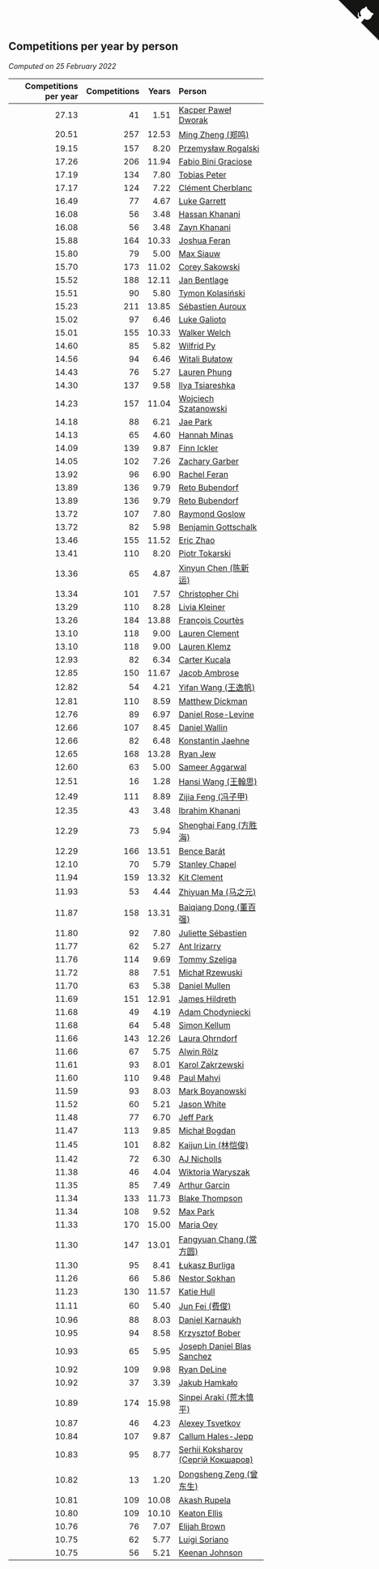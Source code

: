## Competitions per year by person

*Computed on 25 February 2022*

| Competitions per year | Competitions | Years | Person |
| ---: | ---: | ---: | :--- |
| 27.13 | 41 | 1.51 | [Kacper Paweł Dworak](https://www.worldcubeassociation.org/persons/2020DWOR01) |
| 20.51 | 257 | 12.53 | [Ming Zheng (郑鸣)](https://www.worldcubeassociation.org/persons/2009ZHEN11) |
| 19.15 | 157 | 8.20 | [Przemysław Rogalski](https://www.worldcubeassociation.org/persons/2013ROGA02) |
| 17.26 | 206 | 11.94 | [Fabio Bini Graciose](https://www.worldcubeassociation.org/persons/2010GRAC02) |
| 17.19 | 134 | 7.80 | [Tobias Peter](https://www.worldcubeassociation.org/persons/2014PETE03) |
| 17.17 | 124 | 7.22 | [Clément Cherblanc](https://www.worldcubeassociation.org/persons/2014CHER05) |
| 16.49 | 77 | 4.67 | [Luke Garrett](https://www.worldcubeassociation.org/persons/2017GARR05) |
| 16.08 | 56 | 3.48 | [Hassan Khanani](https://www.worldcubeassociation.org/persons/2018KHAN26) |
| 16.08 | 56 | 3.48 | [Zayn Khanani](https://www.worldcubeassociation.org/persons/2018KHAN28) |
| 15.88 | 164 | 10.33 | [Joshua Feran](https://www.worldcubeassociation.org/persons/2011FERA01) |
| 15.80 | 79 | 5.00 | [Max Siauw](https://www.worldcubeassociation.org/persons/2017SIAU02) |
| 15.70 | 173 | 11.02 | [Corey Sakowski](https://www.worldcubeassociation.org/persons/2011SAKO01) |
| 15.52 | 188 | 12.11 | [Jan Bentlage](https://www.worldcubeassociation.org/persons/2010BENT01) |
| 15.51 | 90 | 5.80 | [Tymon Kolasiński](https://www.worldcubeassociation.org/persons/2016KOLA02) |
| 15.23 | 211 | 13.85 | [Sébastien Auroux](https://www.worldcubeassociation.org/persons/2008AURO01) |
| 15.02 | 97 | 6.46 | [Luke Galioto](https://www.worldcubeassociation.org/persons/2015GALI02) |
| 15.01 | 155 | 10.33 | [Walker Welch](https://www.worldcubeassociation.org/persons/2011WELC01) |
| 14.60 | 85 | 5.82 | [Wilfrid Py](https://www.worldcubeassociation.org/persons/2016PYWI01) |
| 14.56 | 94 | 6.46 | [Witali Bułatow](https://www.worldcubeassociation.org/persons/2015BUAT01) |
| 14.43 | 76 | 5.27 | [Lauren Phung](https://www.worldcubeassociation.org/persons/2016PHUN02) |
| 14.30 | 137 | 9.58 | [Ilya Tsiareshka](https://www.worldcubeassociation.org/persons/2012TERE01) |
| 14.23 | 157 | 11.04 | [Wojciech Szatanowski](https://www.worldcubeassociation.org/persons/2011SZAT01) |
| 14.18 | 88 | 6.21 | [Jae Park](https://www.worldcubeassociation.org/persons/2015PARK24) |
| 14.13 | 65 | 4.60 | [Hannah Minas](https://www.worldcubeassociation.org/persons/2017MINA04) |
| 14.09 | 139 | 9.87 | [Finn Ickler](https://www.worldcubeassociation.org/persons/2012ICKL01) |
| 14.05 | 102 | 7.26 | [Zachary Garber](https://www.worldcubeassociation.org/persons/2014GARB01) |
| 13.92 | 96 | 6.90 | [Rachel Feran](https://www.worldcubeassociation.org/persons/2015FERA01) |
| 13.89 | 136 | 9.79 | [Reto Bubendorf](https://www.worldcubeassociation.org/persons/2012BUBE01) |
| 13.89 | 136 | 9.79 | [Reto Bubendorf](https://www.worldcubeassociation.org/persons/2012BUBE01) |
| 13.72 | 107 | 7.80 | [Raymond Goslow](https://www.worldcubeassociation.org/persons/2014GOSL01) |
| 13.72 | 82 | 5.98 | [Benjamin Gottschalk](https://www.worldcubeassociation.org/persons/2016GOTT01) |
| 13.46 | 155 | 11.52 | [Eric Zhao](https://www.worldcubeassociation.org/persons/2010ZHAO19) |
| 13.41 | 110 | 8.20 | [Piotr Tokarski](https://www.worldcubeassociation.org/persons/2013TOKA01) |
| 13.36 | 65 | 4.87 | [Xinyun Chen (陈新运)](https://www.worldcubeassociation.org/persons/2017CHEN36) |
| 13.34 | 101 | 7.57 | [Christopher Chi](https://www.worldcubeassociation.org/persons/2014CHIC01) |
| 13.29 | 110 | 8.28 | [Livia Kleiner](https://www.worldcubeassociation.org/persons/2013KLEI03) |
| 13.26 | 184 | 13.88 | [François Courtès](https://www.worldcubeassociation.org/persons/2008COUR01) |
| 13.10 | 118 | 9.00 | [Lauren Clement](https://www.worldcubeassociation.org/persons/2013KLEM01) |
| 13.10 | 118 | 9.00 | [Lauren Klemz](https://www.worldcubeassociation.org/persons/2013KLEM01) |
| 12.93 | 82 | 6.34 | [Carter Kucala](https://www.worldcubeassociation.org/persons/2015KUCA01) |
| 12.85 | 150 | 11.67 | [Jacob Ambrose](https://www.worldcubeassociation.org/persons/2010AMBR01) |
| 12.82 | 54 | 4.21 | [Yifan Wang (王逸帆)](https://www.worldcubeassociation.org/persons/2017WANY29) |
| 12.81 | 110 | 8.59 | [Matthew Dickman](https://www.worldcubeassociation.org/persons/2013DICK01) |
| 12.76 | 89 | 6.97 | [Daniel Rose-Levine](https://www.worldcubeassociation.org/persons/2015ROSE01) |
| 12.66 | 107 | 8.45 | [Daniel Wallin](https://www.worldcubeassociation.org/persons/2013WALL03) |
| 12.66 | 82 | 6.48 | [Konstantin Jaehne](https://www.worldcubeassociation.org/persons/2015JAEH01) |
| 12.65 | 168 | 13.28 | [Ryan Jew](https://www.worldcubeassociation.org/persons/2008JEWR01) |
| 12.60 | 63 | 5.00 | [Sameer Aggarwal](https://www.worldcubeassociation.org/persons/2017AGGA01) |
| 12.51 | 16 | 1.28 | [Hansi Wang (王翰思)](https://www.worldcubeassociation.org/persons/2020WANG19) |
| 12.49 | 111 | 8.89 | [Zijia Feng (冯子甲)](https://www.worldcubeassociation.org/persons/2013FENG02) |
| 12.35 | 43 | 3.48 | [Ibrahim Khanani](https://www.worldcubeassociation.org/persons/2018KHAN27) |
| 12.29 | 73 | 5.94 | [Shenghai Fang (方胜海)](https://www.worldcubeassociation.org/persons/2016FANG01) |
| 12.29 | 166 | 13.51 | [Bence Barát](https://www.worldcubeassociation.org/persons/2008BARA01) |
| 12.10 | 70 | 5.79 | [Stanley Chapel](https://www.worldcubeassociation.org/persons/2016CHAP04) |
| 11.94 | 159 | 13.32 | [Kit Clement](https://www.worldcubeassociation.org/persons/2008CLEM01) |
| 11.93 | 53 | 4.44 | [Zhiyuan Ma (马之元)](https://www.worldcubeassociation.org/persons/2017MAZH04) |
| 11.87 | 158 | 13.31 | [Baiqiang Dong (董百强)](https://www.worldcubeassociation.org/persons/2008DONG06) |
| 11.80 | 92 | 7.80 | [Juliette Sébastien](https://www.worldcubeassociation.org/persons/2014SEBA01) |
| 11.77 | 62 | 5.27 | [Ant Irizarry](https://www.worldcubeassociation.org/persons/2016IRIZ02) |
| 11.76 | 114 | 9.69 | [Tommy Szeliga](https://www.worldcubeassociation.org/persons/2012SZEL01) |
| 11.72 | 88 | 7.51 | [Michał Rzewuski](https://www.worldcubeassociation.org/persons/2014RZEW01) |
| 11.70 | 63 | 5.38 | [Daniel Mullen](https://www.worldcubeassociation.org/persons/2016MULL04) |
| 11.69 | 151 | 12.91 | [James Hildreth](https://www.worldcubeassociation.org/persons/2009HILD01) |
| 11.68 | 49 | 4.19 | [Adam Chodyniecki](https://www.worldcubeassociation.org/persons/2017CHOD02) |
| 11.68 | 64 | 5.48 | [Simon Kellum](https://www.worldcubeassociation.org/persons/2016KELL12) |
| 11.66 | 143 | 12.26 | [Laura Ohrndorf](https://www.worldcubeassociation.org/persons/2009OHRN01) |
| 11.66 | 67 | 5.75 | [Alwin Rölz](https://www.worldcubeassociation.org/persons/2016ROLZ01) |
| 11.61 | 93 | 8.01 | [Karol Zakrzewski](https://www.worldcubeassociation.org/persons/2014ZAKR01) |
| 11.60 | 110 | 9.48 | [Paul Mahvi](https://www.worldcubeassociation.org/persons/2012MAHV01) |
| 11.59 | 93 | 8.03 | [Mark Boyanowski](https://www.worldcubeassociation.org/persons/2014BOYA01) |
| 11.52 | 60 | 5.21 | [Jason White](https://www.worldcubeassociation.org/persons/2016WHIT16) |
| 11.48 | 77 | 6.70 | [Jeff Park](https://www.worldcubeassociation.org/persons/2015PARK08) |
| 11.47 | 113 | 9.85 | [Michał Bogdan](https://www.worldcubeassociation.org/persons/2012BOGD01) |
| 11.45 | 101 | 8.82 | [Kaijun Lin (林恺俊)](https://www.worldcubeassociation.org/persons/2013LINK01) |
| 11.42 | 72 | 6.30 | [AJ Nicholls](https://www.worldcubeassociation.org/persons/2015NICH04) |
| 11.38 | 46 | 4.04 | [Wiktoria Waryszak](https://www.worldcubeassociation.org/persons/2018WARY01) |
| 11.35 | 85 | 7.49 | [Arthur Garcin](https://www.worldcubeassociation.org/persons/2014GARC27) |
| 11.34 | 133 | 11.73 | [Blake Thompson](https://www.worldcubeassociation.org/persons/2010THOM03) |
| 11.34 | 108 | 9.52 | [Max Park](https://www.worldcubeassociation.org/persons/2012PARK03) |
| 11.33 | 170 | 15.00 | [Maria Oey](https://www.worldcubeassociation.org/persons/2007OEYM01) |
| 11.30 | 147 | 13.01 | [Fangyuan Chang (常方圆)](https://www.worldcubeassociation.org/persons/2009CHAN04) |
| 11.30 | 95 | 8.41 | [Łukasz Burliga](https://www.worldcubeassociation.org/persons/2013BURL01) |
| 11.26 | 66 | 5.86 | [Nestor Sokhan](https://www.worldcubeassociation.org/persons/2016SOKH01) |
| 11.23 | 130 | 11.57 | [Katie Hull](https://www.worldcubeassociation.org/persons/2010HULL01) |
| 11.11 | 60 | 5.40 | [Jun Fei (费俊)](https://www.worldcubeassociation.org/persons/2016FEIJ02) |
| 10.96 | 88 | 8.03 | [Daniel Karnaukh](https://www.worldcubeassociation.org/persons/2014KARN02) |
| 10.95 | 94 | 8.58 | [Krzysztof Bober](https://www.worldcubeassociation.org/persons/2013BOBE01) |
| 10.93 | 65 | 5.95 | [Joseph Daniel Blas Sanchez](https://www.worldcubeassociation.org/persons/2016SANC08) |
| 10.92 | 109 | 9.98 | [Ryan DeLine](https://www.worldcubeassociation.org/persons/2012DELI01) |
| 10.92 | 37 | 3.39 | [Jakub Hamkało](https://www.worldcubeassociation.org/persons/2018HAMK01) |
| 10.89 | 174 | 15.98 | [Sinpei Araki (荒木慎平)](https://www.worldcubeassociation.org/persons/2006ARAK01) |
| 10.87 | 46 | 4.23 | [Alexey Tsvetkov](https://www.worldcubeassociation.org/persons/2017TSVE02) |
| 10.84 | 107 | 9.87 | [Callum Hales-Jepp](https://www.worldcubeassociation.org/persons/2012HALE01) |
| 10.83 | 95 | 8.77 | [Serhii Koksharov (Сергій Кокшаров)](https://www.worldcubeassociation.org/persons/2013KOKS01) |
| 10.82 | 13 | 1.20 | [Dongsheng Zeng (曾东生)](https://www.worldcubeassociation.org/persons/2020ZENG03) |
| 10.81 | 109 | 10.08 | [Akash Rupela](https://www.worldcubeassociation.org/persons/2012RUPE01) |
| 10.80 | 109 | 10.10 | [Keaton Ellis](https://www.worldcubeassociation.org/persons/2012ELLI01) |
| 10.76 | 76 | 7.07 | [Elijah Brown](https://www.worldcubeassociation.org/persons/2015BROW03) |
| 10.75 | 62 | 5.77 | [Luigi Soriano](https://www.worldcubeassociation.org/persons/2016SORI04) |
| 10.75 | 56 | 5.21 | [Keenan Johnson](https://www.worldcubeassociation.org/persons/2016JOHN30) |


<a href="https://github.com/jonatanklosko/wca_statistics" class="github-corner" aria-label="View source on Github"><svg width="80" height="80" viewBox="0 0 250 250" style="fill:#151513; color:#fff; position: absolute; top: 0; border: 0; right: 0;" aria-hidden="true"><path d="M0,0 L115,115 L130,115 L142,142 L250,250 L250,0 Z"></path><path d="M128.3,109.0 C113.8,99.7 119.0,89.6 119.0,89.6 C122.0,82.7 120.5,78.6 120.5,78.6 C119.2,72.0 123.4,76.3 123.4,76.3 C127.3,80.9 125.5,87.3 125.5,87.3 C122.9,97.6 130.6,101.9 134.4,103.2" fill="currentColor" style="transform-origin: 130px 106px;" class="octo-arm"></path><path d="M115.0,115.0 C114.9,115.1 118.7,116.5 119.8,115.4 L133.7,101.6 C136.9,99.2 139.9,98.4 142.2,98.6 C133.8,88.0 127.5,74.4 143.8,58.0 C148.5,53.4 154.0,51.2 159.7,51.0 C160.3,49.4 163.2,43.6 171.4,40.1 C171.4,40.1 176.1,42.5 178.8,56.2 C183.1,58.6 187.2,61.8 190.9,65.4 C194.5,69.0 197.7,73.2 200.1,77.6 C213.8,80.2 216.3,84.9 216.3,84.9 C212.7,93.1 206.9,96.0 205.4,96.6 C205.1,102.4 203.0,107.8 198.3,112.5 C181.9,128.9 168.3,122.5 157.7,114.1 C157.9,116.9 156.7,120.9 152.7,124.9 L141.0,136.5 C139.8,137.7 141.6,141.9 141.8,141.8 Z" fill="currentColor" class="octo-body"></path></svg></a><style>.github-corner:hover .octo-arm{animation:octocat-wave 560ms ease-in-out}@keyframes octocat-wave{0%,100%{transform:rotate(0)}20%,60%{transform:rotate(-25deg)}40%,80%{transform:rotate(10deg)}}@media (max-width:500px){.github-corner:hover .octo-arm{animation:none}.github-corner .octo-arm{animation:octocat-wave 560ms ease-in-out}}</style>
